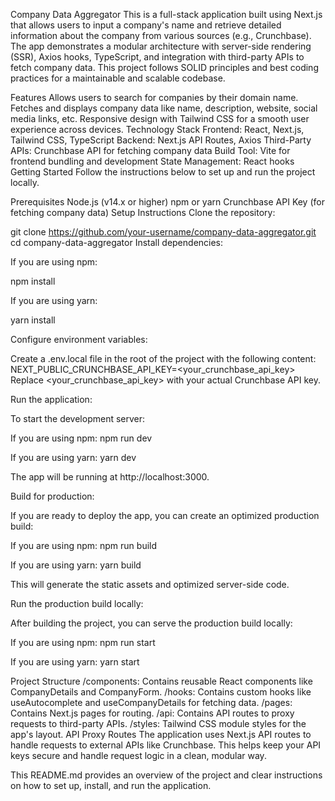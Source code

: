 Company Data Aggregator
This is a full-stack application built using Next.js that allows users to input a company's name and retrieve detailed information about the company from various sources (e.g., Crunchbase). The app demonstrates a modular architecture with server-side rendering (SSR), Axios hooks, TypeScript, and integration with third-party APIs to fetch company data. This project follows SOLID principles and best coding practices for a maintainable and scalable codebase.

Features
Allows users to search for companies by their domain name.
Fetches and displays company data like name, description, website, social media links, etc.
Responsive design with Tailwind CSS for a smooth user experience across devices.
Technology Stack
Frontend: React, Next.js, Tailwind CSS, TypeScript
Backend: Next.js API Routes, Axios
Third-Party APIs: Crunchbase API for fetching company data
Build Tool: Vite for frontend bundling and development
State Management: React hooks
Getting Started
Follow the instructions below to set up and run the project locally.

Prerequisites
Node.js (v14.x or higher)
npm or yarn
Crunchbase API Key (for fetching company data)
Setup Instructions
Clone the repository:


git clone https://github.com/your-username/company-data-aggregator.git
cd company-data-aggregator
Install dependencies:

If you are using npm:

npm install

If you are using yarn:

yarn install


Configure environment variables:

Create a .env.local file in the root of the project with the following content:
NEXT_PUBLIC_CRUNCHBASE_API_KEY=<your_crunchbase_api_key>
Replace <your_crunchbase_api_key> with your actual Crunchbase API key.

Run the application:

To start the development server:

If you are using npm:
npm run dev

If you are using yarn:
yarn dev

The app will be running at http://localhost:3000.

Build for production:

If you are ready to deploy the app, you can create an optimized production build:

If you are using npm:
npm run build


If you are using yarn:
yarn build


This will generate the static assets and optimized server-side code.

Run the production build locally:

After building the project, you can serve the production build locally:

If you are using npm:
npm run start

If you are using yarn:
yarn start

Project Structure
/components: Contains reusable React components like CompanyDetails and CompanyForm.
/hooks: Contains custom hooks like useAutocomplete and useCompanyDetails for fetching data.
/pages: Contains Next.js pages for routing.
/api: Contains API routes to proxy requests to third-party APIs.
/styles: Tailwind CSS module styles for the app's layout.
API Proxy Routes
The application uses Next.js API routes to handle requests to external APIs like Crunchbase. This helps keep your API keys secure and handle request logic in a clean, modular way.

This README.md provides an overview of the project and clear instructions on how to set up, install, and run the application.